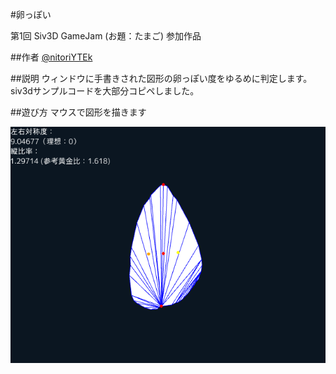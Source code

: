 #卵っぽい

第1回 Siv3D GameJam (お題：たまご) 参加作品

##作者
[@nitoriYTEk](https://twitter.com/nitoriYTEk)

##説明
ウィンドウに手書きされた図形の卵っぽい度をゆるめに判定します。
siv3dサンプルコードを大部分コピペしました。

##遊び方
マウスで図形を描きます

![](ss.png)